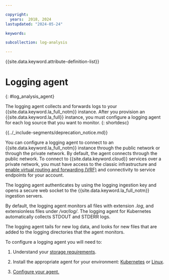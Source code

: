 ```yaml
---

copyright:
  years:  2018, 2024
lastupdated: "2024-05-24"

keywords:

subcollection: log-analysis

---
```


{{site.data.keyword.attribute-definition-list}}

# Logging agent
{: #log_analysis_agent}

The logging agent collects and forwards logs to your {{site.data.keyword.la_full_notm}} instance. After you provision an {{site.data.keyword.la_full}} instance, you must configure a logging agent for each log source that you want to monitor.
{: shortdesc}

<!-- common deprecation notice -->
{{../_include-segments/deprecation_notice.md}}

You can configure a logging agent to connect to an {{site.data.keyword.la_full_notm}} instance through the public network or through the private network. By default, the agent connects through the public network. To connect to {{site.data.keyword.cloud}} services over a private network, you must have access to the classic infrastructure and [enable virtual routing and forwarding (VRF)](/docs/account?topic=account-vrf-service-endpoint) and connectivity to service endpoints for your account.

The logging agent authenticates by using the logging ingestion key and opens a secure web socket to the {{site.data.keyword.la_full_notm}} ingestion servers.

By default, the logging agent monitors all files with extension *.log*, and extensionless files under */var/log/*. The logging agent for Kubernetes automatically collects STDOUT and STDERR logs.

The logging agent tails for new log data, and looks for new files that are added to the logging directories that the agent monitors.

To configure a logging agent you will need to:

1. Understand your [storage requirements](/docs/log-analysis?topic=log-analysis-agent_storage).

2. Install the appropriate agent for your environment: [Kubernetes](/docs/log-analysis?topic=log-analysis-agent_kube) or [Linux](/docs/log-analysis?topic=log-analysis-agent_linux).

3. [Configure your agent.](/docs/log-analysis?topic=log-analysis-log_analysis_agent_configure)
